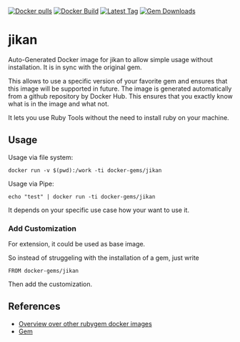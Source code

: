 [![Docker pulls](https://img.shields.io/docker/pulls/rubygem/jikan.svg)](https://hub.docker.com/r/rubygem/jikan/)
[![Docker Build](https://img.shields.io/docker/automated/rubygem/jikan.svg)](https://hub.docker.com/r/rubygem/jikan/)
[![Latest Tag](https://img.shields.io/github/tag/docker-rubygem/jikan.svg)](https://hub.docker.com/r/rubygem/jikan/)
[![Gem Downloads](https://img.shields.io/gem/dt/jikan.svg)](https://rubygems.org/gems/jikan/)
# jikan

Auto-Generated Docker image for jikan to allow simple usage without installation.
It is in sync with the original gem.

This allows to use a specific version of your favorite gem and ensures that this image will be supported in future.
The image is generated automatically from a github repository by Docker Hub.
This ensures that you exactly know what is in the image and what not.

It lets you use Ruby Tools without the need to install ruby on your machine.

## Usage

Usage via file system:

`docker run -v $(pwd):/work -ti docker-gems/jikan`

Usage via Pipe:

`echo "test" | docker run -ti docker-gems/jikan`

It depends on your specific use case how your want to use it.

### Add Customization

For extension, it could be used as base image.

So instead of struggeling with the installation of a gem, just write

`FROM docker-gems/jikan`

Then add the customization.

## References

 - [Overview over other rubygem docker images](https://github.com/thinkbot/docker-rubygem)
 - [Gem](https://rubygems.org/gems/jikan/)
